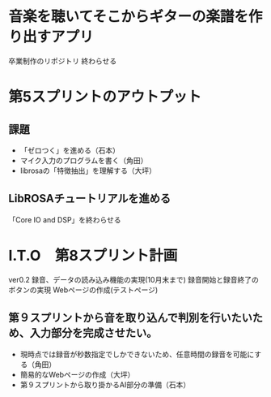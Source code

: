 # 音楽を聴いてそこからギターの楽譜を作り出すアプリ
卒業制作のリポジトリ
終わらせる
# 第5スプリントのアウトプット
## 課題
- 「ゼロつく」を進める（石本）
- マイク入力のプログラムを書く（角田）
- librosaの「特徴抽出」を理解する（大坪）
## LibROSAチュートリアルを進める
「Core IO and DSP」を終わらせる

# I.T.O　第8スプリント計画

ver0.2 録音、データの読み込み機能の実現(10月末まで)
録音開始と録音終了のボタンの実現
 Webページの作成(テストページ)
## 第９スプリントから音を取り込んで判別を行いたいため、入力部分を完成させたい。

- 現時点では録音が秒数指定でしかできないため、任意時間の録音を可能にする（角田）
- 簡易的なWebページの作成（大坪）
- 第９スプリントから取り掛かるAI部分の準備（石本）
